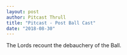 ```yaml
---
layout: post
author: Pitcast Thrull
title: "Pitcast - Post Ball Cast"
date: "2018-08-30"
---
```


The Lords recount the debauchery of the Ball.
